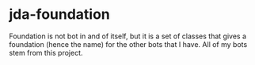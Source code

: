 # jda-foundation
Foundation is not bot in and of itself, but it is a set of classes that gives a foundation (hence the name) for the other bots that I have. All of my bots stem from this project.
